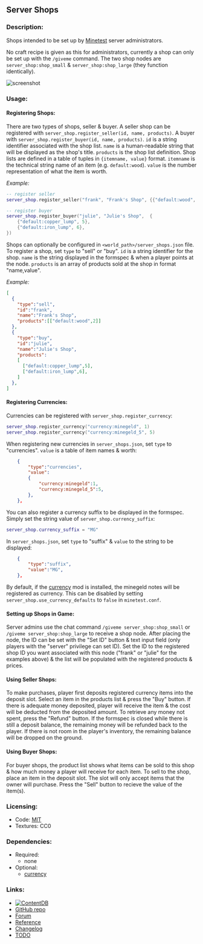 ## Server Shops

### Description:

Shops intended to be set up by [Minetest](https://www.minetest.net/) server administrators.

No craft recipe is given as this for administrators, currently a shop can only be set up with the `/giveme` command. The two shop nodes are `server_shop:shop_small` & `server_shop:shop_large` (they function identically).

![screenshot](screenshot.png)

### Usage:

#### Registering Shops:

There are two types of shops, seller & buyer. A seller shop can be registered with `server_shop.register_seller(id, name, products)`. A buyer with `server_shop.register_buyer(id, name, products)`. `id` is a string identifier associated with the shop list. `name` is a human-readable string that will be displayed as the shop's title. `products` is the shop list definition. Shop lists are defined in a table of tuples in `{itemname, value}` format. `itemname` is the technical string name of an item (e.g. `default:wood`). `value` is the number representation of what the item is worth.

*Example:*
```lua
-- register seller
server_shop.register_seller("frank", "Frank's Shop", {{"default:wood", 2}})

-- register buyer
server_shop.register_buyer("julie", "Julie's Shop",  {
	{"default:copper_lump", 5},
	{"default:iron_lump", 6},
})
```

Shops can optionally be configured in `<world_path>/server_shops.json` file. To register a shop, set `type` to "sell" or "buy". `id` is a string identifier for the shop. `name` is the string displayed in the formspec & when a player points at the node. `products` is an array of products sold at the shop in format "name,value".

*Example:*
```json
[
  {
    "type":"sell",
    "id":"frank",
    "name":"Frank's Shop",
    "products":[["default:wood",2]]
  },
  {
    "type":"buy",
    "id":"julie",
    "name":"Julie's Shop",
    "products":
    [
      ["default:copper_lump",5],
      ["default:iron_lump",6],
    ]
  },
]
```

#### Registering Currencies:

Currencies can be registered with `server_shop.register_currency`:
```lua
server_shop.register_currency("currency:minegeld", 1)
server_shop.register_currency("currency:minegeld_5", 5)
```

When registering new currencies in `server_shops.json`, set `type` to "currencies". `value` is a table of item names & worth:
```json
	{
		"type":"currencies",
		"value":
		{
			"currency:minegeld":1,
			"currency:minegeld_5":5,
		},
	},
```

You can also register a currency suffix to be displayed in the formspec. Simply set the string value of `server_shop.currency_suffix`:

```lua
server_shop.currency_suffix = "MG"
```

In `server_shops.json`, set `type` to "suffix" & `value` to the string to be displayed:
```json
	{
		"type":"suffix",
		"value":"MG",
	},
```

By default, if the [currency][mod.currency] mod is installed, the minegeld notes will be registered as currency. This can be disabled by setting `server_shop.use_currency_defaults` to `false` in `minetest.conf`.

#### Setting up Shops in Game:

Server admins use the chat command `/giveme server_shop:shop_small` or `/giveme server_shop:shop_large` to receive a shop node. After placing the node, the ID can be set with the "Set ID" button & text input field (only players with the "server" privilege can set ID). Set the ID to the registered shop ID you want associated with this node ("frank" or "julie" for the examples above) & the list will be populated with the registered products & prices.

#### Using Seller Shops:

To make purchases, player first deposits registered currency items into the deposit slot. Select an item in the products list & press the "Buy" button. If there is adequate money deposited, player will receive the item & the cost will be deducted from the deposited amount. To retrieve any money not spent, press the "Refund" button. If the formspec is closed while there is still a deposit balance, the remaining money will be refunded back to the player. If there is not room in the player's inventory, the remaining balance will be dropped on the ground.

#### Using Buyer Shops:

For buyer shops, the product list shows what items can be sold to this shop & how much money a player will receive for each item. To sell to the shop, place an item in the deposit slot. The slot will only accept items that the owner will purchase. Press the "Sell" button to recieve the value of the item(s).

### Licensing:

- Code: [MIT](LICENSE.txt)
- Textures: CC0

### Dependencies:

- Required:
  - none
- Optional:
  - [currency][mod.currency]

### Links:

- [![ContentDB](https://content.minetest.net/packages/AntumDeluge/server_shop/shields/title/)](https://content.minetest.net/packages/AntumDeluge/server_shop/)
- [GitHub repo](https://github.com/AntumMT/mod-server_shop)
- [Forum](https://forum.minetest.net/viewtopic.php?t=26645)
- [Reference](https://antummt.github.io/mod-server_shop/reference/latest/)
- [Changelog](changelog.txt)
- [TODO](TODO.txt)


[mod.currency]: https://content.minetest.net/packages/VanessaE/currency/
